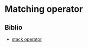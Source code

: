 # Matching operator

## Biblio
- [stack operator](https://stackoverflow.com/questions/19441521/bash-regex-operator)
